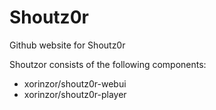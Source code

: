 # Shoutz0r
Github website for Shoutz0r

Shoutzor consists of the following components:

- xorinzor/shoutz0r-webui
- xorinzor/shoutz0r-player
